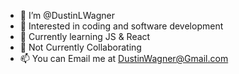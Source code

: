 - 👋 I’m @DustinLWagner
- 👀 Interested in coding and software development
- 🌱 Currently learning JS & React
- 💞️ Not Currently Collaborating 
- 📫 You can Email me at DustinWagner@Gmail.com
